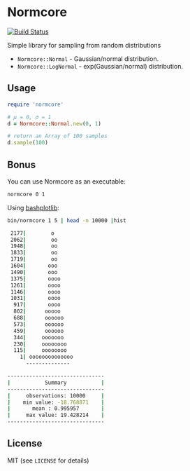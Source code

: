 # Normcore

[![Build Status](https://travis-ci.org/pivotbio/normcore.svg?branch=master)](https://travis-ci.org/pivotbio/normcore)

Simple library for sampling from random distributions

- `Normcore::Normal` - Gaussian/normal distribution.
- `Normcore::LogNormal` - exp(Gaussian/normal) distribution.

## Usage


```ruby
require 'normcore'

# μ = 0, σ = 1
d = Normcore::Normal.new(0, 1)

# return an Array of 100 samples
d.sample(100)
```

## Bonus

You can use Normcore as an executable:


```bash
normcore 0 1
```

Using [bashplotlib](https://github.com/glamp/bashplotlib):

```bash
bin/normcore 1 5 | head -n 10000 |hist                                                                                 normcore

 2177|        o
 2062|        oo
 1948|        oo
 1833|        oo
 1719|        oo
 1604|       ooo
 1490|       ooo
 1375|       oooo
 1261|       oooo
 1146|       oooo
 1031|       oooo
  917|       oooo
  802|      ooooo
  688|      oooooo
  573|      oooooo
  459|      oooooo
  344|     ooooooo
  230|     oooooooo
  115|     oooooooo
    1| oooooooooooooo
      --------------

-------------------------------
|           Summary           |
-------------------------------
|     observations: 10000     |
|    min value: -18.768871    |
|       mean : 0.995957       |
|     max value: 19.428214    |
-------------------------------
```

## License

MIT (see `LICENSE` for details)
